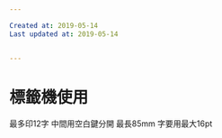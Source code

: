 ```yaml
---

Created at: 2019-05-14
Last updated at: 2019-05-14


---
```


# 標籤機使用


最多印12字
中間用空白鍵分開
最長85mm
字要用最大16pt

